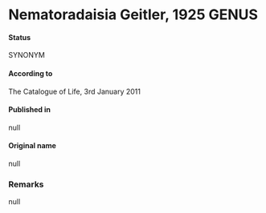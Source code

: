 # Nematoradaisia Geitler, 1925 GENUS

#### Status
SYNONYM

#### According to
The Catalogue of Life, 3rd January 2011

#### Published in
null

#### Original name
null

### Remarks
null